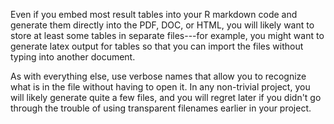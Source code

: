 Even if you embed most result tables into your R markdown code and generate them directly into the PDF, DOC, or HTML, you will likely want 
to store at least some tables in separate files---for example, you might want to generate latex output for tables so that you can import the
files without typing into another document.

As with everything else, use verbose names that allow you to recognize what is in the file without having to open it. In any non-trivial
project, you will likely generate quite a few files, and you will regret later if you didn't go through the trouble of using transparent
filenames earlier in your project.
